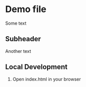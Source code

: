 # Demo file

Some text

## Subheader

Another text

## Local Development
1. Open index.html in your browser